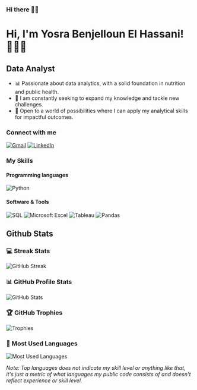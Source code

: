 ### Hi there 👋🏽

# Hi, I'm Yosra Benjelloun El Hassani!🙋🏽‍♀️

## Data Analyst

- 📊 Passionate about data analytics, with a solid foundation in nutrition and public health. 
- 🌱 I am constantly seeking to expand my knowledge and tackle new challenges. 
- 🚀 Open to a world of possibilities where I can apply my analytical skills for impactful outcomes. 


### Connect with me

[![Gmail](https://img.shields.io/badge/Gmail-D14836?style=for-the-badge&logo=gmail&logoColor=white)](mailto:yosrabenjelloun@gmail.com)
[![LinkedIn](https://img.shields.io/badge/LinkedIn-0077B5?style=for-the-badge&logo=linkedin&logoColor=white)](https://www.linkedin.com/in/yosra-benjelloun-el-hassani-913784218/)

### My Skills

#### Programming languages

![Python](https://img.shields.io/badge/Python-3776AB?style=for-the-badge&logo=python&logoColor=white)

#### Software & Tools

![SQL](https://img.shields.io/badge/SQL-4479A1?style=for-the-badge&logo=sql&logoColor=white)
![Microsoft Excel](https://img.shields.io/badge/Microsoft_Excel-217346?style=for-the-badge&logo=microsoftexcel&logoColor=white)
![Tableau](https://img.shields.io/badge/Tableau-E97627?style=for-the-badge&logo=Tableau&logoColor=white)
![Pandas](https://img.shields.io/badge/Pandas-150458?style=for-the-badge&logo=pandas&logoColor=white)

## Github Stats

### 💻 Streak Stats

![GitHub Streak](https://github-readme-streak-stats.herokuapp.com/?user=yosbenj)

### 📊 GitHub Profile Stats

![GitHub Stats](https://github-readme-stats.vercel.app/api?username=yosbenj&show_icons=true)

### 🏆 GitHub Trophies

![Trophies](https://github-profile-trophy.vercel.app/?username=yosbenj)

### 📌 Most Used Languages

![Most Used Languages](https://github-readme-stats.vercel.app/api/top-langs/?username=yosbenj&layout=compact)

_Note: Top languages does not indicate my skill level or anything like that, it's just a metric of what languages my public code consists of and doesn't reflect experience or skill level._
